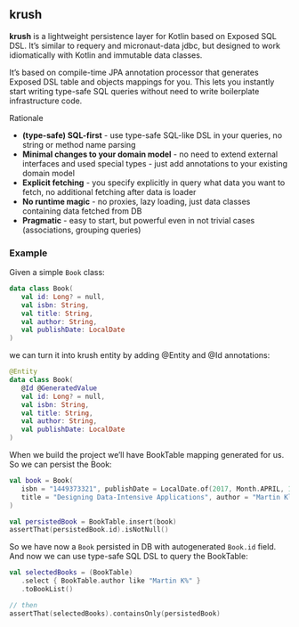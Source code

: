 ## krush

**krush** is a lightweight persistence layer for Kotlin based on Exposed SQL DSL. It’s similar to requery and micronaut-data jdbc, but designed to work idiomatically with Kotlin and immutable data classes.

It’s based on compile-time JPA annotation processor that generates Exposed DSL table and objects mappings for you. This lets you instantly start writing type-safe SQL queries without need to write boilerplate infrastructure code.

Rationale
* **(type-safe) SQL-first** - use type-safe SQL-like DSL in your queries, no string or method name parsing 
* **Minimal changes to your domain model** - no need to extend external interfaces and used special types - just add annotations to your existing domain model
* **Explicit fetching** - you specify explicitly in query what data you want to fetch, no additional fetching after data is loader
* **No runtime magic** - no proxies, lazy loading, just data classes containing data fetched from DB
* **Pragmatic** - easy to start, but powerful even in not trivial cases (associations, grouping queries)

### Example
Given a simple `Book` class:

```kotlin
data class Book(
   val id: Long? = null,
   val isbn: String,
   val title: String,
   val author: String,
   val publishDate: LocalDate
)
```

we can turn it into krush entity by adding @Entity and @Id annotations:

```kotlin
@Entity
data class Book(
   @Id @GeneratedValue
   val id: Long? = null,
   val isbn: String,
   val title: String,
   val author: String,
   val publishDate: LocalDate
)
```

When we build the project we’ll have BookTable mapping generated for us. So we can persist the Book:

```kotlin
val book = Book(
   isbn = "1449373321", publishDate = LocalDate.of(2017, Month.APRIL, 11),
   title = "Designing Data-Intensive Applications", author = "Martin Kleppmann"
)

val persistedBook = BookTable.insert(book)
assertThat(persistedBook.id).isNotNull()
```

So we have now a `Book` persisted in DB with autogenerated `Book.id` field.
And now we can use type-safe SQL DSL to query the BookTable:

```kotlin
val selectedBooks = (BookTable)
   .select { BookTable.author like "Martin K%" }
   .toBookList()

// then
assertThat(selectedBooks).containsOnly(persistedBook)
```
